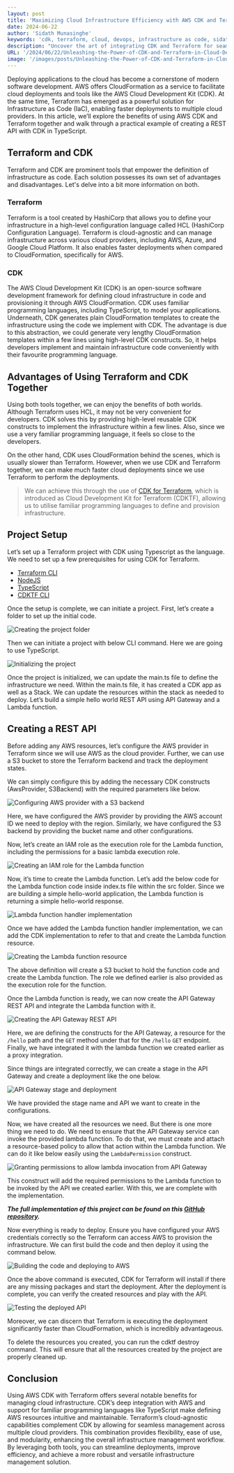 ```yaml
---
layout: post
title: 'Maximizing Cloud Infrastructure Efficiency with AWS CDK and Terraform'
date: 2024-06-22
author: 'Sidath Munasinghe'
keywords: 'cdk, terraform, cloud, devops, infrastructure as code, sidath, munasinghe'
description: "Uncover the art of integrating CDK and Terraform for seamless synergy in cloud deployments. Explore how these powerful tools streamline infrastructure as code, leading to faster and more efficient cloud deployment processes."
URL: '/2024/06/22/Unleashing-the-Power-of-CDK-and-Terraform-in-Cloud-Deployments/'
image: '/images/posts/Unleashing-the-Power-of-CDK-and-Terraform-in-Cloud-Deployments/main-cover-image.png'
---
```


Deploying applications to the cloud has become a cornerstone of modern software development. AWS offers CloudFormation as a service to facilitate cloud deployments and tools like the AWS Cloud Development Kit (CDK). At the same time, Terraform has emerged as a powerful solution for Infrastructure as Code (IaC), enabling faster deployments to multiple cloud providers. In this article, we’ll explore the benefits of using AWS CDK and Terraform together and walk through a practical example of creating a REST API with CDK in TypeScript.

## Terraform and CDK

Terraform and CDK are prominent tools that empower the definition of infrastructure as code. Each solution possesses its own set of advantages and disadvantages. Let's delve into a bit more information on both.

### Terraform
Terraform is a tool created by HashiCorp that allows you to define your infrastructure in a high-level configuration language called HCL (HashiCorp Configuration Language). Terraform is cloud-agnostic and can manage infrastructure across various cloud providers, including AWS, Azure, and Google Cloud Platform. It also enables faster deployments when compared to CloudFormation, specifically for AWS.

### CDK
The AWS Cloud Development Kit (CDK) is an open-source software development framework for defining cloud infrastructure in code and provisioning it through AWS CloudFormation. CDK uses familiar programming languages, including TypeScript, to model your applications. Underneath, CDK generates plain CloudFormation templates to create the infrastructure using the code we implement with CDK. The advantage is due to this abstraction, we could generate very lengthy CloudFormation templates within a few lines using high-level CDK constructs. So, it helps developers implement and maintain infrastructure code conveniently with their favourite programming language.

## Advantages of Using Terraform and CDK Together
Using both tools together, we can enjoy the benefits of both worlds. Although Terraform uses HCL, it may not be very convenient for developers. CDK solves this by providing high-level reusable CDK constructs to implement the infrastructure within a few lines. Also, since we use a very familiar programming language, it feels so close to the developers.

On the other hand, CDK uses CloudFormation behind the scenes, which is usually slower than Terraform. However, when we use CDK and Terraform together, we can make much faster cloud deployments since we use Terraform to perform the deployments.

> We can achieve this through the use of [CDK for Terraform](https://developer.hashicorp.com/terraform/cdktf), which is introduced as Cloud Development Kit for Terraform (CDKTF), allowing us to utilise familiar programming languages to define and provision infrastructure.

## Project Setup
Let’s set up a Terraform project with CDK using Typescript as the language. We need to set up a few prerequisites for using CDK for Terraform.

- [Terraform CLI](https://developer.hashicorp.com/terraform/tutorials/aws-get-started/install-cli)
- [NodeJS](https://nodejs.org/en)
- [TypeScript](https://www.typescriptlang.org/)
- [CDKTF CLI](https://developer.hashicorp.com/terraform/tutorials/cdktf/cdktf-install)

Once the setup is complete, we can initiate a project. First, let’s create a folder to set up the initial code.

![Creating the project folder](https://dev-to-uploads.s3.amazonaws.com/uploads/articles/30cwddrxv9ix2b0m6iks.png)

Then we can initiate a project with below CLI command. Here we are going to use TypeScript.

![Initializing the project](https://dev-to-uploads.s3.amazonaws.com/uploads/articles/8uxk1g1zxa5nxlc0q60i.png)

Once the project is initialized, we can update the main.ts file to define the infrastructure we need. Within the main.ts file, it has created a CDK app as well as a Stack. We can update the resources within the stack as needed to deploy. Let’s build a simple hello world REST API using API Gateway and a Lambda function.

## Creating a REST API
Before adding any AWS resources, let’s configure the AWS provider in Terraform since we will use AWS as the cloud provider. Further, we can use a S3 bucket to store the Terraform backend and track the deployment states.

We can simply configure this by adding the necessary CDK constructs (AwsProvider, S3Backend) with the required parameters like below.

![Configuring AWS provider with a S3 backend](https://dev-to-uploads.s3.amazonaws.com/uploads/articles/doykj03sg8vcytzj1xoq.png)

Here, we have configured the AWS provider by providing the AWS account ID we need to deploy with the region. Similarly, we have configured the S3 backend by providing the bucket name and other configurations.

Now, let’s create an IAM role as the execution role for the Lambda function, including the permissions for a basic lambda execution role.

![Creating an IAM role for the Lambda function](https://dev-to-uploads.s3.amazonaws.com/uploads/articles/gdfg5jk1w5od0cd10l0o.png)

Now, it’s time to create the Lambda function. Let’s add the below code for the Lambda function code inside index.ts file within the src folder. Since we are building a simple hello-world application, the Lambda function is returning a simple hello-world response.

![Lambda function handler implementation](https://dev-to-uploads.s3.amazonaws.com/uploads/articles/wt1ywygtlkcptujhy5cb.png)

Once we have added the Lambda function handler implementation, we can add the CDK implementation to refer to that and create the Lambda function resource.

![Creating the Lambda function resource](https://dev-to-uploads.s3.amazonaws.com/uploads/articles/fedzswjgoy0dn5qog55m.png)

The above definition will create a S3 bucket to hold the function code and create the Lambda function. The role we defined earlier is also provided as the execution role for the function.

Once the Lambda function is ready, we can now create the API Gateway REST API and integrate the Lambda function with it.

![Creating the API Gateway REST API](https://dev-to-uploads.s3.amazonaws.com/uploads/articles/qxlwb1bz526kuugzyn1x.png)

Here, we are defining the constructs for the API Gateway, a resource for the `/hello` path and the `GET` method under that for the `/hello` `GET` endpoint. Finally, we have integrated it with the lambda function we created earlier as a proxy integration.

Since things are integrated correctly, we can create a stage in the API Gateway and create a deployment like the one below.

![API Gateway stage and deployment](https://dev-to-uploads.s3.amazonaws.com/uploads/articles/9pu5d4gvgyh62hbfuca6.png)

We have provided the stage name and API we want to create in the configurations.

Now, we have created all the resources we need. But there is one more thing we need to do. We need to ensure that the API Gateway service can invoke the provided lambda function. To do that, we must create and attach a resource-based policy to allow that action within the Lambda function. We can do it like below easily using the `LambdaPermission` construct.

![Granting permissions to allow lambda invocation from API Gateway](https://dev-to-uploads.s3.amazonaws.com/uploads/articles/pnbl4gdfld9a3uyfj9mx.png)

This construct will add the required permissions to the Lambda function to be invoked by the API we created earlier. With this, we are complete with the implementation.

***The full implementation of this project can be found on this [GitHub repository](https://github.com/sidathasiri/cdk-terraform).***

Now everything is ready to deploy. Ensure you have configured your AWS credentials correctly so the Terraform can access AWS to provision the infrastructure. We can first build the code and then deploy it using the command below.

![Building the code and deploying to AWS](https://dev-to-uploads.s3.amazonaws.com/uploads/articles/x8e5jn5keqohjirj71w8.png)

Once the above command is executed, CDK for Terraform will install if there are any missing packages and start the deployment. After the deployment is complete, you can verify the created resources and play with the API.

![Testing the deployed API](https://dev-to-uploads.s3.amazonaws.com/uploads/articles/fmydxln4kqkll9wkkplz.png)

Moreover, we can discern that Terraform is executing the deployment significantly faster than CloudFormation, which is incredibly advantageous.

To delete the resources you created, you can run the cdktf destroy command. This will ensure that all the resources created by the project are properly cleaned up.

## Conclusion
Using AWS CDK with Terraform offers several notable benefits for managing cloud infrastructure. CDK’s deep integration with AWS and support for familiar programming languages like TypeScript make defining AWS resources intuitive and maintainable. Terraform’s cloud-agnostic capabilities complement CDK by allowing for seamless management across multiple cloud providers. This combination provides flexibility, ease of use, and modularity, enhancing the overall infrastructure management workflow. By leveraging both tools, you can streamline deployments, improve efficiency, and achieve a more robust and versatile infrastructure management solution.
